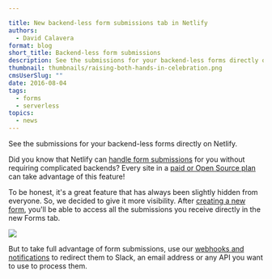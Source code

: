 ```yaml
---

title: New backend-less form submissions tab in Netlify
authors:
  - David Calavera
format: blog
short_title: Backend-less form submissions
description: See the submissions for your backend-less forms directly on Netlify.
thumbnail: thumbnails/raising-both-hands-in-celebration.png
cmsUserSlug: ""
date: 2016-08-04
tags:
  - forms
  - serverless
topics:
  - news
---
```


See the submissions for your backend-less forms directly on Netlify.

Did you know that Netlify can [handle form submissions](https://www.netlify.com/docs/form-handling) for you without requiring complicated backends? Every site in a [paid or Open Source plan](https://www.netlify.com/pricing) can take advantage of this feature!

To be honest, it's a great feature that has always been slightly hidden from everyone. So, we decided to give it more visibility.
After [creating a new form](https://www.netlify.com/docs/form-handling), you'll be able to access all the submissions you receive directly in the new Forms tab.

![](/img/blog/form-submissions.png)

But to take full advantage of form submissions, use our [webhooks and notifications](https://www.netlify.com/docs/webhooks#outgoing-webhooks-and-notifications) to redirect them to Slack, an email address or any API you want to use to process them.
